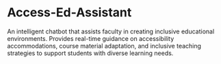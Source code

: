 # Access-Ed-Assistant


An intelligent chatbot that assists faculty in creating inclusive educational environments. Provides real-time guidance on accessibility accommodations, course material adaptation, and inclusive teaching strategies to support students with diverse learning needs.
